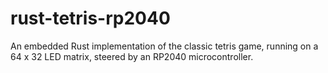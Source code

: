 # rust-tetris-rp2040

An embedded Rust implementation of the classic tetris game, running on a 64 x 32 LED matrix, steered by an RP2040 microcontroller.